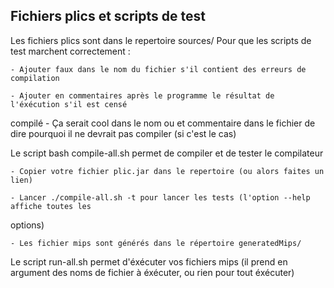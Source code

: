 Fichiers plics et scripts de test
---------------------------------

Les fichiers plics sont dans le repertoire sources/
Pour que les scripts de test marchent correctement : 

	- Ajouter faux dans le nom du fichier s'il contient des erreurs de compilation

	- Ajouter en commentaires après le programme le résultat de l'éxécution s'il est censé 
compilé
	- Ça serait cool dans le nom ou et commentaire dans le fichier de dire pourquoi il ne 
devrait pas compiler (si c'est le cas)

Le script bash compile-all.sh permet de compiler et de tester le compilateur

	- Copier votre fichier plic.jar dans le repertoire (ou alors faites un lien)

	- Lancer ./compile-all.sh -t pour lancer les tests (l'option --help affiche toutes les 
options)

	- Les fichier mips sont générés dans le répertoire generatedMips/

Le script run-all.sh permet d'éxécuter vos fichiers mips (il prend en argument des noms de fichier 
à éxécuter, ou rien pour tout éxécuter)


